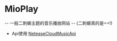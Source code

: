 # MioPlay 

-- 一般二刺螈主题的音乐播放网站 -- (二刺螈真的是==!)

- Api使用 [NeteaseCloudMusicApi][NeteaseCloudMusicApi]

[NeteaseCloudMusicApi]:https://github.com/Binaryify/NeteaseCloudMusicApi